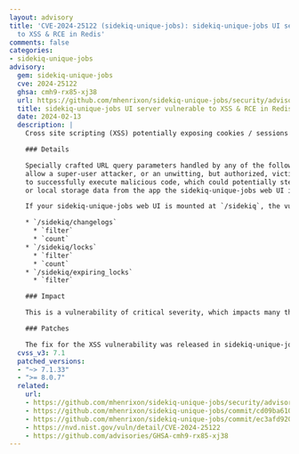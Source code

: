 ```yaml
---
layout: advisory
title: 'CVE-2024-25122 (sidekiq-unique-jobs): sidekiq-unique-jobs UI server vulnerable
  to XSS & RCE in Redis'
comments: false
categories:
- sidekiq-unique-jobs
advisory:
  gem: sidekiq-unique-jobs
  cve: 2024-25122
  ghsa: cmh9-rx85-xj38
  url: https://github.com/mhenrixon/sidekiq-unique-jobs/security/advisories/GHSA-cmh9-rx85-xj38
  title: sidekiq-unique-jobs UI server vulnerable to XSS & RCE in Redis
  date: 2024-02-13
  description: |
    Cross site scripting (XSS) potentially exposing cookies / sessions / localStorage, fixed by sidekiq-unique-jobs v8.0.7.

    ### Details

    Specially crafted URL query parameters handled by any of the following endpoints of sidekiq-unique-jobs' "admin" web UI,
    allow a super-user attacker, or an unwitting, but authorized, victim, who has received a disguised / crafted link,
    to successfully execute malicious code, which could potentially steal cookies, session data,
    or local storage data from the app the sidekiq-unique-jobs web UI is mounted in.

    If your sidekiq-unique-jobs web UI is mounted at `/sidekiq`, the vulnerable paths and query parameters are:

    * `/sidekiq/changelogs`
      * `filter`
      * `count`
    * `/sidekiq/locks`
      * `filter`
      * `count`
    * `/sidekiq/expiring_locks`
      * `filter`

    ### Impact

    This is a vulnerability of critical severity, which impacts many thousands of sites, since sidekiq-unique-jobs is widely deployed across the industry, with multiple attack vectors.

    ### Patches

    The fix for the XSS vulnerability was released in sidekiq-unique-jobs v8.0.7.
  cvss_v3: 7.1
  patched_versions:
  - "~> 7.1.33"
  - ">= 8.0.7"
  related:
    url:
    - https://github.com/mhenrixon/sidekiq-unique-jobs/security/advisories/GHSA-cmh9-rx85-xj38
    - https://github.com/mhenrixon/sidekiq-unique-jobs/commit/cd09ba6108f98973b6649a6149790c3d4502b4cc
    - https://github.com/mhenrixon/sidekiq-unique-jobs/commit/ec3afd920c1b55843c72f748a87baac7f8be82ed
    - https://nvd.nist.gov/vuln/detail/CVE-2024-25122
    - https://github.com/advisories/GHSA-cmh9-rx85-xj38
---
```


